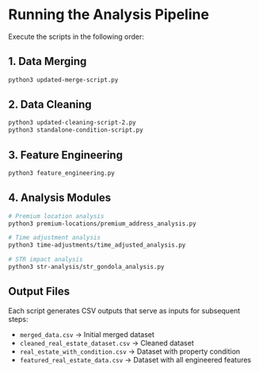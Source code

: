 # Running the Analysis Pipeline

Execute the scripts in the following order:

## 1. Data Merging
```bash
python3 updated-merge-script.py
```

## 2. Data Cleaning
```bash
python3 updated-cleaning-script-2.py
python3 standalone-condition-script.py
```

## 3. Feature Engineering
```bash
python3 feature_engineering.py
```

## 4. Analysis Modules
```bash
# Premium location analysis
python3 premium-locations/premium_address_analysis.py

# Time adjustment analysis
python3 time-adjustments/time_adjusted_analysis.py

# STR impact analysis
python3 str-analysis/str_gondola_analysis.py
```

## Output Files
Each script generates CSV outputs that serve as inputs for subsequent steps:
- `merged_data.csv` → Initial merged dataset
- `cleaned_real_estate_dataset.csv` → Cleaned dataset
- `real_estate_with_condition.csv` → Dataset with property condition
- `featured_real_estate_data.csv` → Dataset with all engineered features
